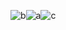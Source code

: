 ![b](https://github.com/joaopedro-xy/joaopedro-xy/assets/85851014/a99b3484-4a61-47db-ac68-8b8863cd708a)![a](https://github.com/joaopedro-xy/joaopedro-xy/assets/85851014/cdee02bf-bc1c-459f-ad70-a2b6e972aa77)![c](https://github.com/joaopedro-xy/joaopedro-xy/assets/85851014/cac27e35-f577-4032-8a37-5689630464d3)


